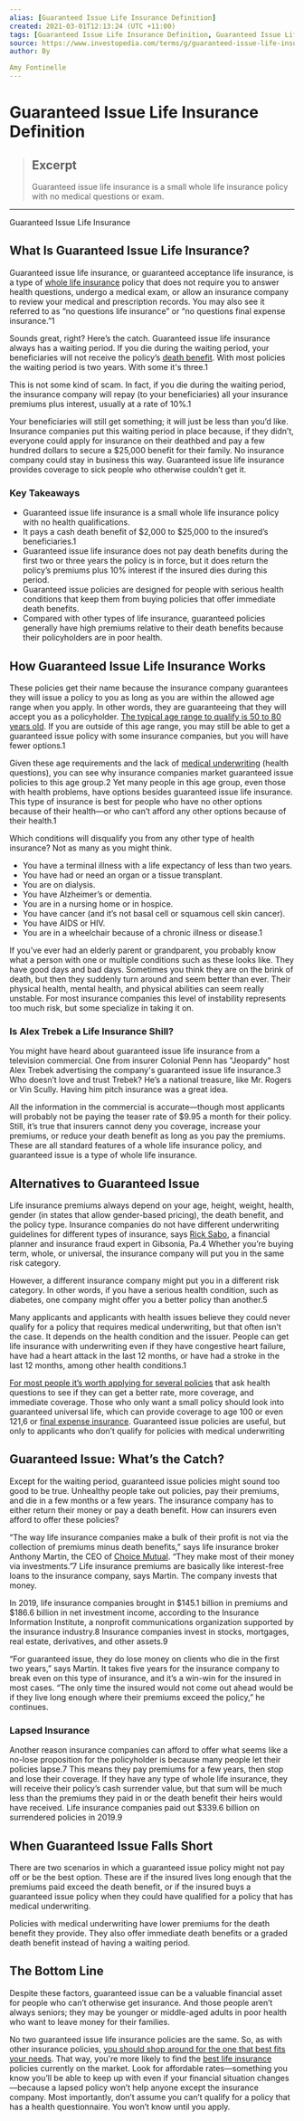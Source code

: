 ```yaml
---
alias: [Guaranteed Issue Life Insurance Definition]
created: 2021-03-01T12:13:24 (UTC +11:00)
tags: [Guaranteed Issue Life Insurance Definition, Guaranteed Issue Life Insurance]
source: https://www.investopedia.com/terms/g/guaranteed-issue-life-insurance.asp
author: By

Amy Fontinelle
---
```


# Guaranteed Issue Life Insurance Definition

> ## Excerpt
> Guaranteed issue life insurance is a small whole life insurance policy with no medical questions or exam.

---

Guaranteed Issue Life Insurance
## What Is Guaranteed Issue Life Insurance?

Guaranteed issue life insurance, or guaranteed acceptance life insurance, is a type of [whole life insurance](https://www.investopedia.com/terms/w/wholelife.asp) policy that does not require you to answer health questions, undergo a medical exam, or allow an insurance company to review your medical and prescription records. You may also see it referred to as “no questions life insurance” or “no questions final expense insurance.”1

Sounds great, right? Here’s the catch. Guaranteed issue life insurance always has a waiting period. If you die during the waiting period, your beneficiaries will not receive the policy’s [death benefit](https://www.investopedia.com/terms/d/deathbenefit.asp). With most policies the waiting period is two years. With some it's three.1

This is not some kind of scam. In fact, if you die during the waiting period, the insurance company will repay (to your beneficiaries) all your insurance premiums plus interest, usually at a rate of 10%.1

Your beneficiaries will still get something; it will just be less than you’d like. Insurance companies put this waiting period in place because, if they didn’t, everyone could apply for insurance on their deathbed and pay a few hundred dollars to secure a $25,000 benefit for their family. No insurance company could stay in business this way. Guaranteed issue life insurance provides coverage to sick people who otherwise couldn’t get it.

### Key Takeaways

-   Guaranteed issue life insurance is a small whole life insurance policy with no health qualifications.
-   It pays a cash death benefit of $2,000 to $25,000 to the insured’s beneficiaries.1
-   Guaranteed issue life insurance does not pay death benefits during the first two or three years the policy is in force, but it does return the policy’s premiums plus 10% interest if the insured dies during this period.
-   Guaranteed issue policies are designed for people with serious health conditions that keep them from buying policies that offer immediate death benefits.
-   Compared with other types of life insurance, guaranteed policies generally have high premiums relative to their death benefits because their policyholders are in poor health.

## How Guaranteed Issue Life Insurance Works

These policies get their name because the insurance company guarantees they will issue a policy to you as long as you are within the allowed age range when you apply. In other words, they are guaranteeing that they will accept you as a policyholder. [The typical age range to qualify is 50 to 80 years old](https://www.investopedia.com/articles/fa-profession/091816/10-best-companies-obtaining-life-insurance-over-50-met-pru.asp). If you are outside of this age range, you may still be able to get a guaranteed issue policy with some insurance companies, but you will have fewer options.1

Given these age requirements and the lack of [medical underwriting](https://www.investopedia.com/terms/m/medical-underwriting.asp) (health questions), you can see why insurance companies market guaranteed issue policies to this age group.2 Yet many people in this age group, even those with health problems, have options besides guaranteed issue life insurance. This type of insurance is best for people who have no other options because of their health—or who can’t afford any other options because of their health.1

Which conditions will disqualify you from any other type of health insurance? Not as many as you might think.

-   You have a terminal illness with a life expectancy of less than two years.
-   You have had or need an organ or a tissue transplant.
-   You are on dialysis.
-   You have Alzheimer’s or dementia.
-   You are in a nursing home or in hospice.
-   You have cancer (and it’s not basal cell or squamous cell skin cancer).
-   You have AIDS or HIV.
-   You are in a wheelchair because of a chronic illness or disease.1

If you’ve ever had an elderly parent or grandparent, you probably know what a person with one or multiple conditions such as these looks like. They have good days and bad days. Sometimes you think they are on the brink of death, but then they suddenly turn around and seem better than ever. Their physical health, mental health, and physical abilities can seem really unstable. For most insurance companies this level of instability represents too much risk, but some specialize in taking it on.

### Is Alex Trebek a Life Insurance Shill?

You might have heard about guaranteed issue life insurance from a television commercial. One from insurer Colonial Penn has "Jeopardy" host Alex Trebek advertising the company's guaranteed issue life insurance.3 Who doesn’t love and trust Trebek? He’s a national treasure, like Mr. Rogers or Vin Scully. Having him pitch insurance was a great idea.

All the information in the commercial is accurate—though most applicants will probably not be paying the teaser rate of $9.95 a month for their policy. Still, it’s true that insurers cannot deny you coverage, increase your premiums, or reduce your death benefit as long as you pay the premiums. These are all standard features of a whole life insurance policy, and guaranteed issue is a type of whole life insurance.

## Alternatives to Guaranteed Issue

Life insurance premiums always depend on your age, height, weight, health, gender (in states that allow gender-based pricing), the death benefit, and the policy type. Insurance companies do not have different underwriting guidelines for different types of insurance, says [Rick Sabo](https://ricksabo.com/), a financial planner and insurance fraud expert in Gibsonia, Pa.4 Whether you’re buying term, whole, or universal, the insurance company will put you in the same risk category.

However, a different insurance company might put you in a different risk category. In other words, if you have a serious health condition, such as diabetes, one company might offer you a better policy than another.5

Many applicants and applicants with health issues believe they could never qualify for a policy that requires medical underwriting, but that often isn’t the case. It depends on the health condition and the issuer. People can get life insurance with underwriting even if they have congestive heart failure, have had a heart attack in the last 12 months, or have had a stroke in the last 12 months, among other health conditions.1

[For most people it’s worth applying for several policies](https://www.investopedia.com/articles/pf/05/012405.asp) that ask health questions to see if they can get a better rate, more coverage, and immediate coverage. Those who only want a small policy should look into guaranteed universal life, which can provide coverage to age 100 or even 121,6 or [final expense insurance](https://www.investopedia.com/final-expense-insurance-4801018). Guaranteed issue policies are useful, but only to applicants who don’t qualify for policies with medical underwriting

## Guaranteed Issue: What’s the Catch?

Except for the waiting period, guaranteed issue policies might sound too good to be true. Unhealthy people take out policies, pay their premiums, and die in a few months or a few years. The insurance company has to either return their money or pay a death benefit. How can insurers even afford to offer these policies?

“The way life insurance companies make a bulk of their profit is not via the collection of premiums minus death benefits,” says life insurance broker Anthony Martin, the CEO of [Choice Mutual](https://choicemutual.com/). “They make most of their money via investments.”7 Life insurance premiums are basically like interest-free loans to the insurance company, says Martin. The company invests that money.

In 2019, life insurance companies brought in $145.1 billion in premiums and $186.6 billion in net investment income, according to the Insurance Information Institute, a nonprofit communications organization supported by the insurance industry.8 Insurance companies invest in stocks, mortgages, real estate, derivatives, and other assets.9

“For guaranteed issue, they do lose money on clients who die in the first two years,” says Martin. It takes five years for the insurance company to break even on this type of insurance, and it’s a win-win for the insured in most cases. “The only time the insured would not come out ahead would be if they live long enough where their premiums exceed the policy,” he continues.

### Lapsed Insurance

Another reason insurance companies can afford to offer what seems like a no-lose proposition for the policyholder is because many people let their policies lapse.7 This means they pay premiums for a few years, then stop and lose their coverage. If they have any type of whole life insurance, they will receive their policy’s cash surrender value, but that sum will be much less than the premiums they paid in or the death benefit their heirs would have received. Life insurance companies paid out $339.6 billion on surrendered policies in 2019.9

## When Guaranteed Issue Falls Short

There are two scenarios in which a guaranteed issue policy might not pay off or be the best option. These are if the insured lives long enough that the premiums paid exceed the death benefit, or if the insured buys a guaranteed issue policy when they could have qualified for a policy that has medical underwriting.

Policies with medical underwriting have lower premiums for the death benefit they provide. They also offer immediate death benefits or a graded death benefit instead of having a waiting period.

## The Bottom Line

Despite these factors, guaranteed issue can be a valuable financial asset for people who can’t otherwise get insurance. And those people aren’t always seniors; they may be younger or middle-aged adults in poor health who want to leave money for their families.

No two guaranteed issue life insurance policies are the same. So, as with other insurance policies, [you should shop around for the one that best fits your needs](https://www.investopedia.com/articles/personal-finance/120115/guaranteed-vs-nonguaranteed-permanent-life-insurance-policies.asp). That way, you're more likely to find the [best life insurance](https://www.investopedia.com/best-life-insurance-companies-4845858) policies currently on the market. Look for affordable rates—something you know you’ll be able to keep up with even if your financial situation changes—because a lapsed policy won’t help anyone except the insurance company. Most importantly, don’t assume you can’t qualify for a policy that has a health questionnaire. You won’t know until you apply.
